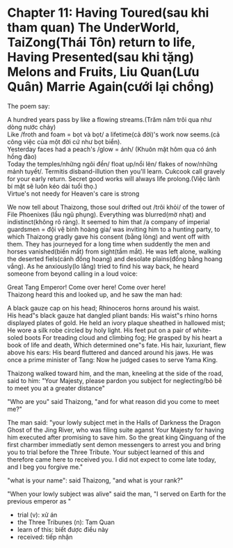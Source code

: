 # Chapter 11: Having Toured(sau khi tham quan) The UnderWorld, TaiZong(Thái Tôn) return to life, Having Presented(sau khi tặng) Melons and Fruits, Liu Quan(Lưu Quân) Marrie Again(cưới lại chồng)
The poem say:

A hundred years pass by like a flowing streams.(Trăm năm trôi qua như dòng nước chảy)<br>
Like /froth and foam = bọt và bọt/ a lifetime(cả đời)'s work now seems.(cả công việc của một đời cứ như bọt biển).<br>
Yesterday faces had a peach's /glow = ánh/ (Khuôn mặt hôm qua có ánh hồng đào)<br>
Today the temples/những ngôi đền/ float up/nổi lên/ flakes of now/những mảnh tuyết/.
Termitis disband-illution then you'll learn.
Cukcook call gravely for your early return.
Secret good works will always life prolong.(Việc lành bí mật sẽ luôn kéo dài tuổi thọ.)<br>
Virtue's not needy for Heaven's care is strong

We now tell about Thaizong, those soul drifted out /trôi khỏi/ of the tower of File Phoenixes (lầu ngũ phụng). Everything was blurred(mờ nhạt) and indistinct(không rõ ràng). It seemed to him that /a company of imperial guardsmen = đội vệ binh hoàng gia/ was inviting him to a hunting party, to which Thaizong gradly gave his consent (bằng lòng) and went off with them. They has journeyed for a long time when suddently the men and horses vanished(biến mất) from sight(tầm mắt). He was left alone, walking the deserted fiels(cánh đồng hoang) and desolate plains(đồng bằng hoang vắng). As he anxiously(lo lắng) tried to find his way back, he heard someone from beyond calling in a loud voice:

Great Tang Emperor! Come over here! Come over here!<br>
Thaizong heard this and looked up, and he saw the man had:

A black gauze cap on his head; 
Rhinoceros horns around his waist.  
His head‟s black gauze hat dangled pliant bands: 
His waist‟s rhino horns displayed plates of gold. 
He held an ivory plaque sheathed in hallowed mist; 
He wore a silk robe circled by holy light. 
His feet put on a pair of white-soled boots 
For treading cloud and climbing fog; 
He grasped by his heart a book of life and death, 
Which determined one‟s fate. 
His hair, luxuriant, flew above his ears: 
His beard fluttered and danced around his jaws. 
He was once a prime minister of Tang: 
Now he judged cases to serve Yama King.

Thaizong walked toward him, and the man, kneeling at the side of the road, said to him: "Your Majesty, please pardon you subject for neglecting/bỏ bê to meet you at a greater distance"

"Who are you" said Thaizong, "and for what reason did you come to meet me?"

The man said: "your lowly subject met in the Halls of Darkness the Dragon Ghost of the Jing River, who was filing suite aganst Your Majesty for having him executed after promising to save him. So the great king Qinguang of the first charmber immediatly sent demon messengers to arrest you and bring you to trial before the Three Tribute. Your subject learned of this and therefore came here to received you. I did not expect to come late today, and I beg you forgive me."

"what is your name": said Thaizong, "and what is your rank?"

"When your lowly subject was alive" said the man, "I served on Earth for the previous emperor as "

- trial (v): xử án
- the Three Tribunes (n): Tam Quan
- learn of this: biết được điều này
- received: tiếp nhận



